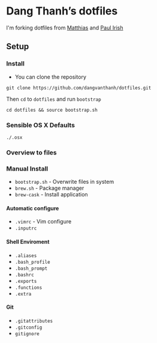 # Dang Thanh’s dotfiles

I'm forking dotfiles from [Matthias](https://github.com/mathiasbynens/dotfiles/) and [Paul Irish](https://github.com/paulirish/dotfiles)

## Setup

### Install

- You can clone the repository

```
git clone https://github.com/dangvanthanh/dotfiles.git
```

Then `cd` to `dotfiles` and run `bootstrap`

```
cd dotfiles && source bootstrap.sh
```

### Sensible OS X Defaults

```
./.osx
```

### Overview to files

### Manual Install
- `bootstrap.sh` - Overwrite files in system
- `brew.sh` - Package manager
- `brew-cask` - Install application

#### Automatic configure
- `.vimrc` - Vim configure
- `.inputrc `

#### Shell Enviroment
- `.aliases`
- `.bash_profile`
- `.bash_prompt`
- `.bashrc`
- `.exports`
- `.functions`
- `.extra`

#### Git
- `.gitattributes`
- `.gitconfig`
- `gitignore`


